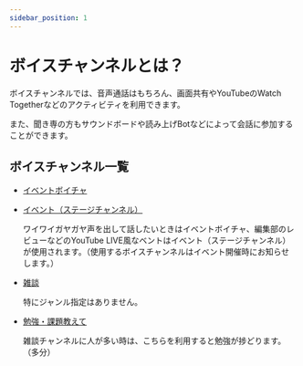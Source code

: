 ```yaml
---
sidebar_position: 1
---
```


# ボイスチャンネルとは？

ボイスチャンネルでは、音声通話はもちろん、画面共有やYouTubeのWatch Togetherなどのアクティビティを利用できます。

また、聞き専の方もサウンドボードや読み上げBotなどによって会話に参加することができます。

## ボイスチャンネル一覧

- [イベントボイチャ](https://discord.com/channels/753903663298117694/1121791333640716471)

- [イベント（ステージチャンネル）](https://discord.com/channels/753903663298117694/1111869306905567293)

    ワイワイガヤガヤ声を出して話したいときはイベントボイチャ、編集部のレビューなどのYouTube LIVE風なベントはイベント（ステージチャンネル）が使用されます。（使用するボイスチャンネルはイベント開催時にお知らせします。）

- [雑談](https://discord.com/channels/753903663298117694/753903663726067712)

    特にジャンル指定はありません。

- [勉強・課題教えて](https://discord.com/channels/753903663298117694/1096424646213116098)

    雑談チャンネルに人が多い時は、こちらを利用すると勉強が捗どります。（多分）
